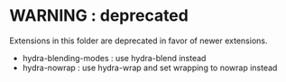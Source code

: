 # WARNING : deprecated

Extensions in this folder are deprecated in favor of newer extensions.

* hydra-blending-modes : use hydra-blend instead
* hydra-nowrap : use hydra-wrap and set wrapping to nowrap instead
